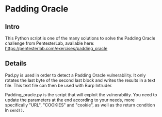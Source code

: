# Padding Oracle

## Intro
This Python script is one of the many solutions to solve the Padding Oracle challenge from PentesterLab, available here:
https://pentesterlab.com/exercises/padding_oracle

## Details
Pad.py is used in order to detect a Padding Oracle vulnerability. It only rotates the last byte of the second last block and writes the results in a text file.
This text file can then be used with Burp Intruder.

Padding_oracle.py is the script that will exploit the vulnerability. You need to update the parameters at the end according to your needs, more specifically "URL", "COOKIES" and "cookie", as well as the return condition in `send()`.
